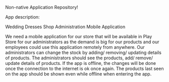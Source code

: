 Non-native Application Repository!


App description:

Wedding Dresses Shop Administration Mobile Application

We need a mobile application for our store that will be available in Play Store for our administrators as the demand is big for our products and our employees could use this application remotely from anywhere. Our administrators can change the stock by adding/ removing/ updating details of products. The administrators should see the products, add/ remove/ update details of products. If the app is offline, the changes will be done once the connection to the internet is ok once again. The products last seen on the app should be shown even while offline when entering the app.
